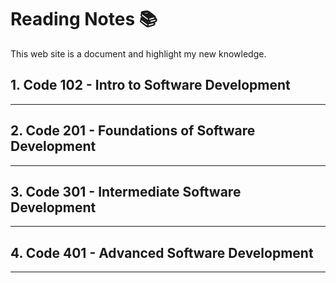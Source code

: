 # Reading Notes 📚

This web site is a document and highlight my new knowledge.

## 1. **Code 102** - Intro to Software Development

---

## 2. **Code 201** - Foundations of Software Development

---

## 3. **Code 301** - Intermediate Software Development

---

## 4. **Code 401** - Advanced Software Development

---
